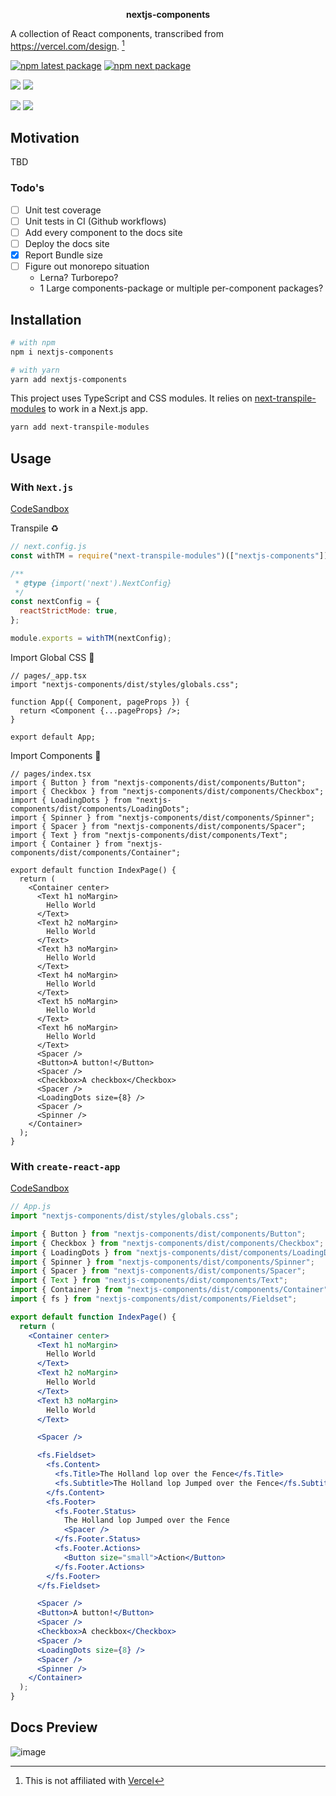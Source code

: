 <p align="center">
  <b>nextjs-components</b>
</p>

A collection of React components, transcribed from https://vercel.com/design. [^1]

[^1]: This is not affiliated with [Vercel](https://vercel.com)

[![npm latest package](https://img.shields.io/npm/v/nextjs-components/latest.svg)](https://www.npmjs.com/package/nextjs-components) [![npm next package](https://img.shields.io/npm/v/nextjs-components/next.svg)](https://www.npmjs.com/package/nextjs-components)

![](https://badgen.net/bundlephobia/min/nextjs-components) ![](https://badgen.net/bundlephobia/minzip/nextjs-components)

![](https://badgen.net/bundlephobia/dependency-count/nextjs-components) ![](https://badgen.net/bundlephobia/tree-shaking/nextjs-components)

## Motivation

TBD

### Todo's

- [ ] Unit test coverage
- [ ] Unit tests in CI (Github workflows)
- [ ] Add every component to the docs site
- [ ] Deploy the docs site
- [x] Report Bundle size
- [ ] Figure out monorepo situation
  - Lerna? Turborepo?
  - 1 Large components-package or multiple per-component packages?

## Installation

```bash
# with npm
npm i nextjs-components
```

```bash
# with yarn
yarn add nextjs-components
```

This project uses TypeScript and CSS modules. It relies on [next-transpile-modules](https://github.com/martpie/next-transpile-modules) to work in a Next.js app.

```bash
yarn add next-transpile-modules
```

## Usage

### With `Next.js`

[CodeSandbox](https://codesandbox.io/s/nextjs-components-next-t7vil)

Transpile ♻️

```js
// next.config.js
const withTM = require("next-transpile-modules")(["nextjs-components"]);

/**
 * @type {import('next').NextConfig}
 */
const nextConfig = {
  reactStrictMode: true,
};

module.exports = withTM(nextConfig);
```

Import Global CSS 💅

```tsx
// pages/_app.tsx
import "nextjs-components/dist/styles/globals.css";

function App({ Component, pageProps }) {
  return <Component {...pageProps} />;
}

export default App;
```

Import Components 🎉

```tsx
// pages/index.tsx
import { Button } from "nextjs-components/dist/components/Button";
import { Checkbox } from "nextjs-components/dist/components/Checkbox";
import { LoadingDots } from "nextjs-components/dist/components/LoadingDots";
import { Spinner } from "nextjs-components/dist/components/Spinner";
import { Spacer } from "nextjs-components/dist/components/Spacer";
import { Text } from "nextjs-components/dist/components/Text";
import { Container } from "nextjs-components/dist/components/Container";

export default function IndexPage() {
  return (
    <Container center>
      <Text h1 noMargin>
        Hello World
      </Text>
      <Text h2 noMargin>
        Hello World
      </Text>
      <Text h3 noMargin>
        Hello World
      </Text>
      <Text h4 noMargin>
        Hello World
      </Text>
      <Text h5 noMargin>
        Hello World
      </Text>
      <Text h6 noMargin>
        Hello World
      </Text>
      <Spacer />
      <Button>A button!</Button>
      <Spacer />
      <Checkbox>A checkbox</Checkbox>
      <Spacer />
      <LoadingDots size={8} />
      <Spacer />
      <Spinner />
    </Container>
  );
}
```

### With `create-react-app`

[CodeSandbox](https://codesandbox.io/s/nextjs-components-zhbkv)

```jsx
// App.js
import "nextjs-components/dist/styles/globals.css";

import { Button } from "nextjs-components/dist/components/Button";
import { Checkbox } from "nextjs-components/dist/components/Checkbox";
import { LoadingDots } from "nextjs-components/dist/components/LoadingDots";
import { Spinner } from "nextjs-components/dist/components/Spinner";
import { Spacer } from "nextjs-components/dist/components/Spacer";
import { Text } from "nextjs-components/dist/components/Text";
import { Container } from "nextjs-components/dist/components/Container";
import { fs } from "nextjs-components/dist/components/Fieldset";

export default function IndexPage() {
  return (
    <Container center>
      <Text h1 noMargin>
        Hello World
      </Text>
      <Text h2 noMargin>
        Hello World
      </Text>
      <Text h3 noMargin>
        Hello World
      </Text>

      <Spacer />

      <fs.Fieldset>
        <fs.Content>
          <fs.Title>The Holland lop over the Fence</fs.Title>
          <fs.Subtitle>The Holland lop Jumped over the Fence</fs.Subtitle>
        </fs.Content>
        <fs.Footer>
          <fs.Footer.Status>
            The Holland lop Jumped over the Fence
            <Spacer />
          </fs.Footer.Status>
          <fs.Footer.Actions>
            <Button size="small">Action</Button>
          </fs.Footer.Actions>
        </fs.Footer>
      </fs.Fieldset>

      <Spacer />
      <Button>A button!</Button>
      <Spacer />
      <Checkbox>A checkbox</Checkbox>
      <Spacer />
      <LoadingDots size={8} />
      <Spacer />
      <Spinner />
    </Container>
  );
}
```

## Docs Preview

![image](https://user-images.githubusercontent.com/26389321/148008111-2bde682a-991e-4fa8-b347-77aa9ec9fe49.png)
